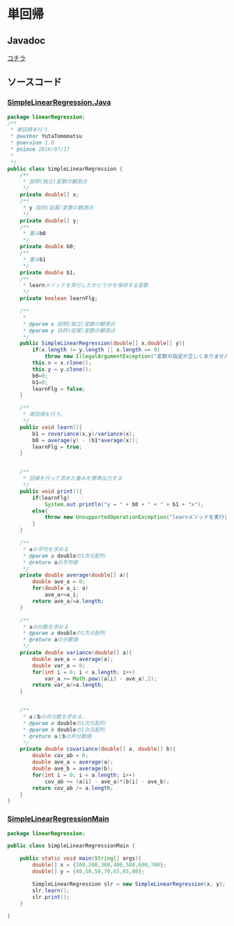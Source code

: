# 単回帰

## Javadoc
[コチラ](https://htmlpreview.github.io/?https://raw.githubusercontent.com/otamot/MachineLearning/master/doc/linearRegression/SimpleLinearRegression.html)

## ソースコード
### [SimpleLinearRegression.Java](https://github.com/otamot/MachineLearning/blob/master/src/linearRegression/SimpleLinearRegression.java)

```java
package linearRegression;
/**
 * 単回帰を行う
 * @author YutaTomomatsu
 * @version 1.0
 * @since 2016/07/17
 *
 */
public class SimpleLinearRegression {
	/**
	 * 説明(独立)変数の観測点
	 */
	private double[] x;
	/**
	 * y 目的(従属)変数の観測点
	 */
	private double[] y;
	/**
	 * 重みb0
	 */
	private double b0;
	/**
	 * 重みb1
	 */
	private double b1;
	/**
	 * learnメソッドを実行したかどうかを保持する変数
	 */
	private boolean learnFlg;

	/**
	 *
	 * @param x 説明(独立)変数の観測点
	 * @param y 目的(従属)変数の観測点
	 */
	public SimpleLinearRegression(double[] x,double[] y){
		if(x.length != y.length || x.length == 0)
			throw new IllegalArgumentException("変数の指定が正しくありません");
		this.x = x.clone();
		this.y = y.clone();
		b0=0;
		b1=0;
		learnFlg = false;
	}

	/**
	 * 単回帰を行う。
	 */
	public void learn(){
		b1 = covariance(x,y)/variance(x);
		b0 = average(y) - (b1*average(x));
		learnFlg = true;
	}


	/**
	 * 回帰を行って求めた重みを標準出力する
	 */
	public void print(){
		if(learnFlg)
			System.out.println("y = " + b0 + " + " + b1 + "x");
		else{
			throw new UnsupportedOperationException("learnメソッドを実行してからprintメソッドの呼び出しを行ってください。");
		}
	}

	/**
	 * aの平均を求める
	 * @param a doubleの1次元配列
	 * @return aの平均値
	 */
	private double average(double[] a){
		double ave_a = 0;
		for(double a_i: a)
			ave_a+=a_i;
		return ave_a/=a.length;
	}

	/**
	 * aの分散を求める
	 * @param a doubleの1次元配列
	 * @return aの分散値
	 */
	private double variance(double[] a){
		double ave_a = average(a);
		double var_a = 0;
		for(int i = 0; i < a.length; i++)
			var_a += Math.pow((a[i] - ave_a),2);
		return var_a/=a.length;
	}


	/**
	 * aとbの共分散を求める。
	 * @param a doubleの1次元配列
	 * @param b	doubleの1次元配列
	 * @return aとbの共分散値
	 */
	private double covariance(double[] a, double[] b){
		double cov_ab = 0;
		double ave_a = average(a);
		double ave_b = average(b);
		for(int i = 0; i < a.length; i++)
			cov_ab += (a[i] - ave_a)*(b[i] - ave_b);
		return cov_ab /= a.length;
	}
}

```

### [SimpleLinearRegressionMain](https://github.com/otamot/MachineLearning/blob/master/src/linearRegression/SimpleLinearRegressionMain.java)

```java
package linearRegression;

public class SimpleLinearRegressionMain {

	public static void main(String[] args){
		double[] x = {100,200,300,400,500,600,700};
		double[] y = {40,50,50,70,65,65,80};

		SimpleLinearRegression slr = new SimpleLinearRegression(x, y);
		slr.learn();
		slr.print();
	}

}
```
